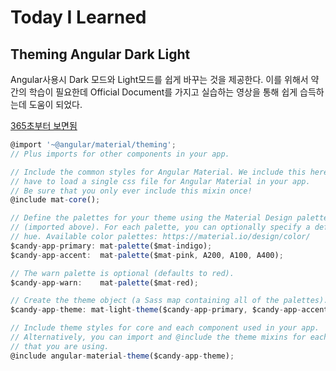 # Today I Learned

## Theming Angular Dark Light

Angular사용시 Dark 모드와 Light모드를 쉽게 바꾸는 것을 제공한다. 이를 위해서 약간의 학습이 필요한데 Official Document를 가지고 실습하는 영상을 통해 
쉽게 습득하는데 도움이 되었다. 

[365초부터 보면됨](https://www.youtube.com/watch?v=EBnTZwr0RSs&t=356s)

```javascript
@import '~@angular/material/theming';
// Plus imports for other components in your app.

// Include the common styles for Angular Material. We include this here so that you only
// have to load a single css file for Angular Material in your app.
// Be sure that you only ever include this mixin once!
@include mat-core();

// Define the palettes for your theme using the Material Design palettes available in palette.scss
// (imported above). For each palette, you can optionally specify a default, lighter, and darker
// hue. Available color palettes: https://material.io/design/color/
$candy-app-primary: mat-palette($mat-indigo);
$candy-app-accent:  mat-palette($mat-pink, A200, A100, A400);

// The warn palette is optional (defaults to red).
$candy-app-warn:    mat-palette($mat-red);

// Create the theme object (a Sass map containing all of the palettes).
$candy-app-theme: mat-light-theme($candy-app-primary, $candy-app-accent, $candy-app-warn);

// Include theme styles for core and each component used in your app.
// Alternatively, you can import and @include the theme mixins for each component
// that you are using.
@include angular-material-theme($candy-app-theme);





